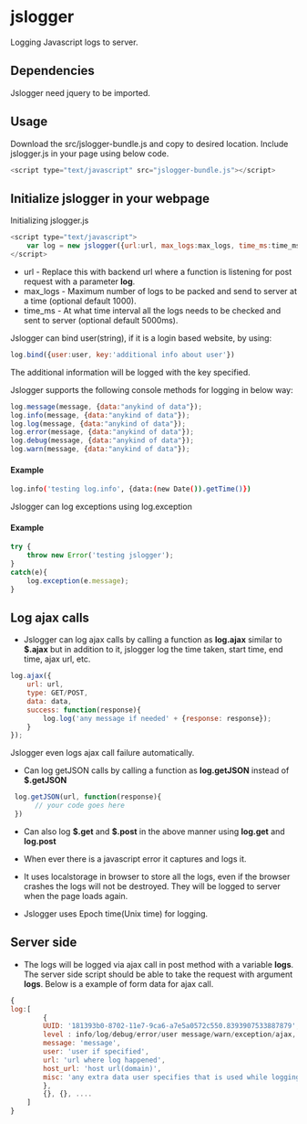 # jslogger
Logging Javascript logs to server.
## Dependencies
Jslogger need jquery to be imported.
## Usage
Download the src/jslogger-bundle.js and copy to desired location.
Include jslogger.js in your page using below code.
```javascript
<script type="text/javascript" src="jslogger-bundle.js"></script>
```
## Initialize jslogger in your webpage
Initializing jslogger.js
```javascript
<script type="text/javascript">
    var log = new jslogger({url:url, max_logs:max_logs, time_ms:time_ms});
</script>
```
- url - Replace this with backend url where a function is listening for post request with a parameter **log**.
- max_logs - Maximum number of logs to be packed and send to server at a time (optional default 1000).
- time_ms - At what time interval all the logs needs to be checked and sent to server (optional default 5000ms).

Jslogger can bind user(string), if it is a login based website, by using:
```javascript
log.bind({user:user, key:'additional info about user'})
```
The additional information will be logged with the key specified.

Jslogger supports the following console methods for logging in below way:
```javascript
log.message(message, {data:"anykind of data"});
log.info(message, {data:"anykind of data"});
log.log(message, {data:"anykind of data"});
log.error(message, {data:"anykind of data"});
log.debug(message, {data:"anykind of data"});
log.warn(message, {data:"anykind of data"});
```
#### Example
```bash
log.info('testing log.info', {data:(new Date()).getTime()})
```
Jslogger can log exceptions using log.exception
#### Example
```javascript
try {
    throw new Error('testing jslogger');
}
catch(e){
    log.exception(e.message);
}
```
## Log ajax calls
- Jslogger can log ajax calls by calling a function as **log.ajax** similar to **$.ajax** but in addition to it, jslogger log the time taken, start time, end time, ajax url, etc.
```javascript
log.ajax({
    url: url,
    type: GET/POST,
    data: data,
    success: function(response){
        log.log('any message if needed' + {response: response});
    }
});
```
Jslogger even logs ajax call failure automatically.

- Can log getJSON calls by calling a function as **log.getJSON** instead of **$.getJSON**
```javascript
 log.getJSON(url, function(response){
      // your code goes here
 })
```
- Can also log **\$.get** and **\$.post** in the above manner using **log.get** and **log.post**

- When ever there is a javascript error it captures and logs it.
- It uses localstorage in browser to store all the logs, even if the browser crashes the logs will not be destroyed. They will be logged to server when the page loads again.
- Jslogger uses Epoch time(Unix time) for logging.
## Server side
- The logs will be logged via ajax call in post method with a variable **logs**. The server side script should be able to take the request with argument **logs**. Below is a example of form data for ajax call.
```javascript
{
log:[
        {
        UUID: '181393b0-8702-11e7-9ca6-a7e5a0572c550.8393907533887879', //sortable unique number
        level : info/log/debug/error/user message/warn/exception/ajax,
        message: 'message',
        user: 'user if specified',
        url: 'url where log happened',
        host_url: 'host url(domain)',
        misc: 'any extra data user specifies that is used while logging'
        },
        {}, {}, ....
    ]
}
```
